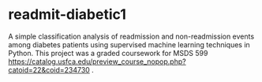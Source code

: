 # readmit-diabetic1
A simple classification analysis of readmission and non-readmission events among diabetes patients using supervised machine learning techniques in Python. This project was a graded coursework for MSDS 599 https://catalog.usfca.edu/preview_course_nopop.php?catoid=22&coid=234730 . 

